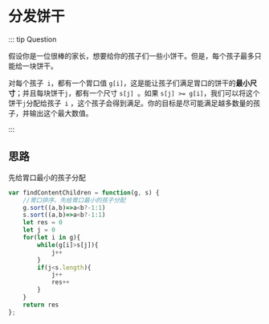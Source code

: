 # 分发饼干

::: tip Question

假设你是一位很棒的家长，想要给你的孩子们一些小饼干。但是，每个孩子最多只能给一块饼干。

对每个孩子` i`，都有一个胃口值 `g[i]`，这是能让孩子们满足胃口的饼干的**最小尺寸**；并且每块饼干`j`，都有一个尺寸 `s[j] `。如果 `s[j] >= g[i]`，我们可以将这个饼干` j `分配给孩子` i` ，这个孩子会得到满足。你的目标是尽可能满足越多数量的孩子，并输出这个最大数值。

:::

## 思路

先给胃口最小的孩子分配

```js
var findContentChildren = function(g, s) {
    //胃口排序，先给胃口最小的孩子分配
    g.sort((a,b)=>a<b?-1:1)
    s.sort((a,b)=>a<b?-1:1)
    let res = 0
    let j = 0
    for(let i in g){
        while(g[i]>s[j]){
            j++
        }
        if(j<s.length){
            j++
            res++
        }
    }
    return res
};
```

